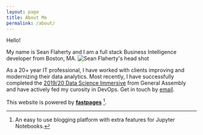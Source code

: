```yaml
---
layout: page
title: About Me
permalink: /about/
---
```


Hello!

My name is Sean Flaherty and I am a full stack Business Intelligence developer from Boston, MA. 
![Sean Flaherty's head shot]({{site.baseurl}}/images/me_pxpro.png#right "Sean E. Flaherty | seflaherty")

As a 20+ year IT professional, I have worked with clients improving and modernizing their data analytics. Most recently, I have successfully completed the [2019/20 Data Science Immersive](https://generalassemb.ly/education/data-science-immersive/boston) from General Assembly and have actively fed my curosity in DevOps. Get in touch by [email](TKTKTK).


This website is powered by **[fastpages](https://github.com/fastai/fastpages)** [^1].



[^1]:An easy to use blogging platform with extra features for Jupyter Notebooks.
